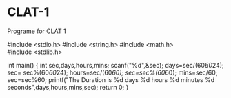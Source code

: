 # CLAT-1
Programe for CLAT 1

#include <stdio.h>
#include <string.h>
#include <math.h>   
#include <stdlib.h>

int main() {
    int sec,days,hours,mins;
    scanf("%d",&sec);
    days=sec/(60*60*24);
    sec= sec%(60*60*24);
    hours=sec/(60*60);
    sec=sec%(60*60);
    mins=sec/60;
    sec=sec%60;
    printf("The Duration is %d days %d hours %d minutes %d seconds",days,hours,mins,sec);
    return 0;
}
